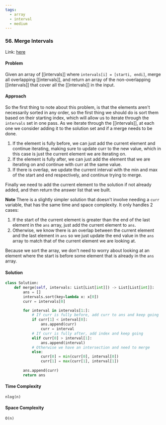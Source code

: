 ```yaml
---
tags:
  - array
  - interval
  - medium
---
```


### 56. Merge Intervals

Link: [here](https://leetcode.com/problems/merge-intervals/description/)

#### Problem
Given an array of [[intervals]] where `intervals[i] = [starti, endi]`, merge all overlapping [[intervals]], and return an array of the non-overlapping [[intervals]] that cover all the [[intervals]] in the input.

#### Approach
So the first thing to note about this problem, is that the elements aren't necessarily sorted in any order, so the first thing we should do is sort them based on their starting index, which will allow us to iterate through the `intervals` set in one pass.
As we iterate through the [[intervals]], at each one we consider adding it to the solution set and if a merge needs to be done.
1. If the element is fully before, we can just add the current element and continue iterating, making sure to update curr to the new value, which in this case is just the current element we are iterating on.
2. If the element is fully after, we can just add the element that we are iterating on and continue with curr at the same value.
3. If there is overlap, we update the current interval with the min and max of the start and end respectively, and continue trying to merge.
   
Finally we need to add the current element to the solution if not already added, and then return the answer list that we built.

**Note**
There is a slightly simpler solution that doesn't involve needing a `curr` variable, that has the same time and space complexity. It only handles 2 cases:
1. If the start of the current element is greater than the end of the last element in the `ans` array, just add the current element to `ans`.
2. Otherwise, we know there is an overlap between the current element and the last element in `ans` so we just update the end value in the `ans` array to match that of the current element we are looking at. 
   
Because we sort the array, we don't need to worry about looking at an element where the start is before some element that is already in the `ans` array.

#### Solution
```python 
class Solution:
    def merge(self, intervals: List[List[int]]) -> List[List[int]]:
        ans = []
        intervals.sort(key=lambda x: x[0])
        curr = intervals[0]

        for interval in intervals[1:]:
            # If curr is fully before, add curr to ans and keep going
            if curr[1] < interval[0]:
                ans.append(curr) 
                curr = interval
            # If curr is fully after, add index and keep going
            elif curr[0] > interval[1]:
                ans.append(interval)
            # Otherwise we have an intersection and need to merge
            else:
                curr[0] = min(curr[0], interval[0])
                curr[1] = max(curr[1], interval[1])
        
        ans.append(curr)
        return ans
```

#### Time Complexity
`nlog(n)`

#### Space Complexity
`O(n)`

